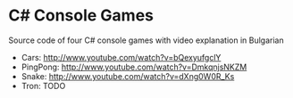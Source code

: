 C# Console Games
================

Source code of four C# console games with video explanation in Bulgarian

* Cars: http://www.youtube.com/watch?v=bQexyufgclY
* PingPong: http://www.youtube.com/watch?v=DmkqnjsNKZM
* Snake: http://www.youtube.com/watch?v=dXng0W0R_Ks
* Tron: TODO
